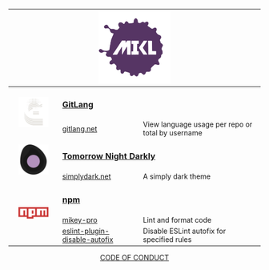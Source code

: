 <div align="center">
  <table>
    <thead>
      <tr>
        <th align="left" colspan="3" width="800px">
          <div align="center">
            <a href="https://mikl.io">
              <img
                width="144px"
                height="144px"
                src="./img/mikl-logo.svg"
                alt="MIKL icon"
              />
            </a>
          </div>
        </th>
      </tr>
    </thead>
    <tbody>
      <tr>
        <td rowspan="2" width="20%" align="center">
          <a href="https://gitlang.net">
            <img
              src="./img/gitlang.svg"
              style="width: 60px"
              alt="Gitlang icon"
            />
          </a>
        </td>
        <td colspan="2">
          <b>
            <h3>
              <a href="https://github.com/chiefmikey/gitlang">GitLang</a>
            </h3>
          </b>
        </td>
      </tr>
      <tr>
        <td width="32%">
          <a href="https://gitlang.net">gitlang.net</a>
        </td>
        <td valign="center">
          View language usage per repo or total by username
        </td>
      </tr>
      <tr>
        <td rowspan="2" width="20%" align="center">
          <a href="https://simplydark.net">
            <img
              src="./img/tomorrow-night-darkly.svg"
              style="width: 60px"
              alt="Tomorrow Night Darkly icon"
            />
          </a>
        </td>
        <td colspan="2">
          <b>
            <h3>
              <a href="https://github.com/chiefmikey/tomorrow-night-darkly"
                >Tomorrow Night Darkly</a
              >
            </h3>
          </b>
        </td>
      </tr>
      <tr>
        <td width="32%">
          <a href="https://simplydark.net">simplydark.net</a>
        </td>
        <td valign="center">A simply dark theme</td>
      </tr>
      <tr>
        <td rowspan="3" width="20%" align="center">
          <a href="https://www.npmjs.com/settings/chiefmikey/packages">
            <img src="./img/npm.svg" style="width: 60px" alt="npm icon" />
          </a>
        </td>
        <td colspan="2">
          <b>
            <h3>
              <a href="https://www.npmjs.com/settings/chiefmikey/packages"
                >npm</a
              >
            </h3>
          </b>
        </td>
      </tr>
      <tr>
        <td width="32%">
          <a
            href="https://github.com/chiefmikey/mikey-pro/tree/main/style-guide"
            >mikey-pro</a
          >
        </td>
        <td valign="center">Lint and format code</td>
      </tr>
      <tr>
        <td width="32%">
          <a href="https://github.com/chiefmikey/eslint-plugin-disable-autofix"
            >eslint-plugin-disable-autofix</a
          >
        </td>
        <td valign="center">Disable ESLint autofix for specified rules</td>
      </tr>
    </tbody>
  </table>
  <a href="https://chiefmikey.github.io/CODE_OF_CONDUCT/">CODE OF CONDUCT</a>
</div>
